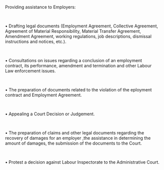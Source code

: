 Providing assistance to Employers:

<br/>

• Drafting legal documents (Employment Agreement, Collective Agreement, Agreement of Material Responsibility, Material Transfer Agreement, Amendment Agreement, working regulations, job descriptions, dismissal instructions and  notices, etc.).

<br/>

• Consultations on issues regarding a conclusion of an employment contract, its performance,  amendment and  termination and other Labour Law enforcement issues.

<br/>

• The preparation of documents related to the violation of the eployment contract and Employment Agreement.

<br/>

• Appealing a Court Decision or Judgement.

<br/>

• The preparation of claims and other legal documents regarding the recovery of damages for an employer ,the assistance in determining the amount of damages, the submission of the documents to the Court.

<br/>

• Protest a decision against Labour Inspectorate to the Administrative Court.
 

